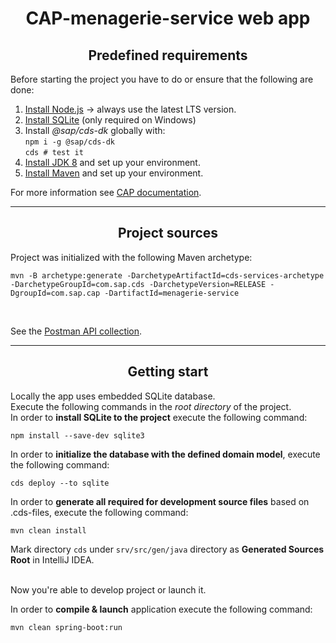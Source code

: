 <h1 align="center"><b>CAP-menagerie-service web app</b></h1>

<h2 align="center">Predefined requirements</h2>
Before starting the project you have to do
or ensure that the following are done: <br>

1. [Install Node.js](https://nodejs.org/)
  → always use the latest LTS version. <br>
2. [Install SQLite](https://sqlite.org/download.html) (only required on Windows) <br>
3. Install *@sap/cds-dk* globally with: <br> 
   `npm i -g @sap/cds-dk` <br>
   `cds # test it`
4. [Install JDK 8](https://www.oracle.com/java/technologies/javase/javase-jdk8-downloads.html) 
   and set up your environment. <br>
5. [Install Maven](https://maven.apache.org/download.cgi)
   and set up your environment. <br>
   
For more information see [CAP documentation](https://cap.cloud.sap/docs/about/).

---

<h2 align="center">Project sources</h2>

Project was initialized with the following Maven archetype:

```shell
mvn -B archetype:generate -DarchetypeArtifactId=cds-services-archetype -DarchetypeGroupId=com.sap.cds -DarchetypeVersion=RELEASE -DgroupId=com.sap.cap -DartifactId=menagerie-service
```
<br>

See the [Postman API collection](https://www.getpostman.com/collections/520471b778b0f77a415c).

---
<h2 align="center">Getting start</h2>

Locally the app uses embedded  SQLite database.<br>
Execute the following commands in the *root directory* of the project.<br>
In order to **install SQLite to the project**
execute the following command:
```shell
npm install --save-dev sqlite3
```

In order to **initialize the database with the defined domain model**,
execute the following command:
```shell
cds deploy --to sqlite
```

In order to **generate all required for development source files** based on .cds-files,
execute the following command:
```shell
mvn clean install
```

Mark directory `cds` under `srv/src/gen/java` directory
as **Generated Sources Root** in IntelliJ IDEA.
<br><br>

Now you're able to develop project or launch it.

In order to **compile & launch** application execute the following command:
```shell
mvn clean spring-boot:run
```
